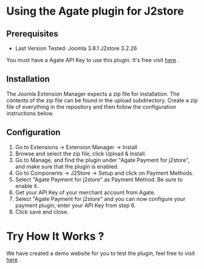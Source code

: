 # Using the Agate plugin for J2store

## Prerequisites

* Last Version Tested: Joomla 3.8.1 J2store 3.2.26

You must have a Agate API Key to use this plugin. It's free visit [here](http://www.agate.services/registration-form/) .

## Installation
The Joomla Extension Manager expects a zip file for installation. The contents of the zip file can be found in the upload subdirectory. Create a zip file of everything in the repository and then follow the configuration instructions below.
 
## Configuration
1. Go to Extensions -> Extension Manager -> Install
2. Browse and select the zip file, click Upload & Install.
3. Go to Manage, and find the plugin under "Agate Payment for j2store", and make sure that the plugin is enabled.
4. Go to Components -> J2Store -> Setup and click on Payment Methods.
5. Select "Agate Payment for j2store" as Payment Method. Be sure to enable it.
6. Get your API Key of your merchant account from Agate.
7. Select "Agate Payment for j2store" and you can now configure your payment plugin, enter your API Key from step 6.
8. Click save and close.

Try How It Works ?
====================

We have created a demo website for you to test the plugin, feel free to visit [here](http://joomla37.agate.services/index.php/shop) .
